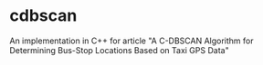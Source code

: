 # cdbscan
An implementation in C++ for article "A C-DBSCAN Algorithm for Determining Bus-Stop Locations Based on Taxi GPS Data"
